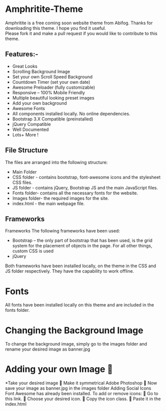 # Amphritite-Theme
Amphritite is a free coming soon website theme from Abifog. Thanks for downloading this theme. I hope you find it useful.  
Please fork it and make a pull request if you would like to contribute to this theme.

## Features:-
* Great Looks 
* Scrolling Background Image  
* Set your own Scroll Speed Background 
* Countdown Timer (set your own date) 
* Awesome Preloader (fully customizable)
* Responsive – 100% Mobile Friendly 
* Multiple beautiful looking preset images 
* Add your own background 
* Awesome Fonts 
* All components installed locally. No online dependencies. 
* Bootstrap 3.X Compatible (preinstalled) 
* jQuery Compatible 
* Well Documented 
* Lots+ More ! 

## File Structure
The files are arranged into the following structure: 
* Main Folder 
* CSS folder - contains bootstrap, font-awesome icons and the stylesheet CSS files.  
* JS folder - contains jQuery, Bootstrap JS and the main JavaScript files. 
* Fonts folder- contains all the necessary fonts for the website. 
* Images folder- the required images for the site. 
* index.html - the main webpage file. 

## Frameworks
Frameworks 
The following frameworks have been used:  
* Bootstrap – the only part of bootstrap that has been used, is the grid system for the placement of objects in the page. For all other things, custom CSS is used 
* jQuery  

Both frameworks have been installed locally, on the theme in the CSS and JS folder respectively. They have the capability to work offline. 

# Fonts
All fonts have been installed locally on this theme and are included in the fonts folder. 

# Changing the Background Image 
To change the background image, simply go to the images folder and rename your desired image as banner.jpg  

# Adding your own Image  
*Take your desired image  Make it symmetrical Adobe Photoshop  Now save your image as banner.jpg in the images folder 
Adding Social Icons 
Font Awesome has already been installed. To add or remove icons:   Go to this link.  Choose your desired icon.  Copy the icon class.  Paste it in the index.html

